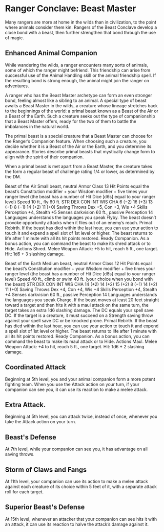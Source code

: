 # Ranger Conclave: Beast Master
Many rangers are more at home in the wilds than in civilization, to the point where animals consider them kin. Rangers of the Beast Conclave develop a close bond with a beast, then further strengthen that bond through the use of magic.

## Enhanced Animal Companion
While wandering the wilds, a ranger encounters many sorts of animals, some of which the ranger might befriend. This friendship can arise from successful use of the Animal Handling skill or the animal friendship spell. If the resulting bond is strong enough, the animal might join the ranger on adventures.

A ranger who has the Beast Master archetype can form an even stronger bond, feeling almost like a sibling to an animal. A special type of beast awaits a Beast Master in the wilds, a creature whose lineage stretches back to the beginnings of the world: a primal beast known as a Beast of the Air or a Beast of the Earth. Such a creature seeks out the type of companionship that a Beast Master offers, ready for the two of them to battle the imbalances in the natural world.

The primal beast is a special creature that a Beast Master can choose for the Ranger’s Companion feature. When choosing such a creature, you decide whether it is a Beast of the Air or the Earth, and you determine its appearance. Stories describe primal beasts that mystically change form to align with the spirit of their companion.

When a primal beast is met apart from a Beast Master, the creature takes the form a regular beast of challenge rating 1/4 or lower, as determined by the DM.

Beast of the Air
Small beast, neutral
Armor Class 13
Hit Points equal the beast’s Constitution modifier + your Wisdom modifier + five times your ranger level (the beast has a number of Hit Dice [d6s] equal to your ranger level)
Speed 10 ft., fly 60 ft.
STR DEX CON INT WIS CHA
6 (−2) 16 (+3) 13 (+1) 8 (−1) 14 (+2) 11 (+0)
Saving Throws Dex +5, Con +3, Wis +4
Skills Perception +4, Stealth +5
Senses darkvision 60 ft., passive Perception 14
Languages understands the languages you speak
Flyby. The beast doesn’t provoke opportunity attacks when it flies out of an enemy’s reach.
Primal Rebirth. If the beast has died within the last hour, you can use your action to touch it and expend a spell slot of 1st level or higher. The beast returns to life after 1 minute with all its hit points restored.
Ready Companion. As a bonus action, you can command the beast to make its shred attack or to Hide.
Actions
Shred. Melee Weapon Attack: +5 to hit, reach 5 ft., one target. Hit: 1d6 + 3 slashing damage.


Beast of the Earth
Medium beast, neutral
Armor Class 12
Hit Points equal the beast’s Constitution modifier + your Wisdom modifier + five times your ranger level (the beast has a number of Hit Dice [d8s] equal to your ranger level)
Speed 40 ft., climb or swim 40 ft. (your choice when you bond with the beast)
STR DEX CON INT WIS CHA
14 (+2) 14 (+2) 15 (+2) 8 (−1) 14 (+2) 11 (+0)
Saving Throws Dex +4, Con +4, Wis +4
Skills Perception +4, Stealth +4
Senses darkvision 60 ft., passive Perception 14
Languages understands the languages you speak
Charge. If the beast moves at least 20 feet straight toward a target and then hits it with a maul attack on the same turn, the target takes an extra 1d6 slashing damage. The DC equals your spell save DC. If the target is a creature, it must succeed on a Strength saving throw against your spell save DC or be knocked prone.
Primal Rebirth. If the beast has died within the last hour, you can use your action to touch it and expend a spell slot of 1st level or higher. The beast returns to life after 1 minute with all its hit points restored.
Ready Companion. As a bonus action, you can command the beast to make its maul attack or to Hide.
Actions
Maul. Melee Weapon Attack: +4 to hit, reach 5 ft., one target. Hit: 1d6 + 2 slashing damage.


## Coordinated Attack
Beginning at 5th level, you and your animal companion form a more potent fighting team. When you use the Attack action on your turn, if your companion can see you, it can use its reaction to make a melee attack.

## Extra Attack.
Beginning at 5th level, you can attack twice, instead of once, whenever you take the Attack action on your turn.

## Beast's Defense
At 7th level, while your companion can see you, it has advantage on all saving throws.

## Storm of Claws and Fangs
At 11th level, your companion can use its action to make a melee attack against each creature of its choice within 5 feet of it, with a separate attack roll for each target.

## Superior Beast's Defense
At 15th level, whenever an attacker that your companion can see hits it with an attack, it can use its reaction to halve the attack’s damage against it.
